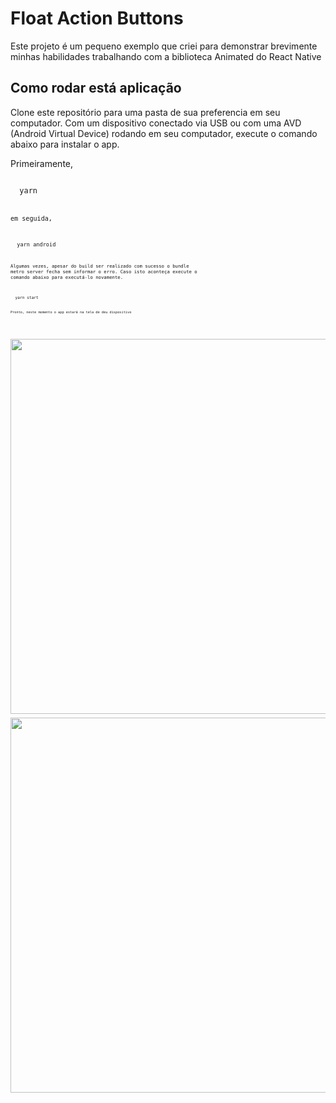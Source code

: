 # Float Action Buttons
Este projeto é um pequeno exemplo que criei para demonstrar brevimente minhas habilidades trabalhando com a biblioteca Animated do React Native

## Como rodar está aplicação
Clone este repositório para uma pasta de sua preferencia em seu computador.
Com um dispositivo conectado via USB ou com uma AVD (Android Virtual Device) rodando em seu computador, execute o comando abaixo para instalar o app.

Primeiramente, 

<code>
  yarn
<code />

em seguida,

<code>
  yarn android
<code />
  
Algumas vezes, apesar do build ser realizado com sucesso o bundle metro server fecha sem informar o erro. Caso isto aconteça execute o comando abaixo para executá-lo novamente.

<code>
  yarn start
<code />
  
Pronto, neste momento o app estará na tela de deu dispositivo

## 

<div style="display: flex, flex-direction: row">
  <img height="600" src="https://user-images.githubusercontent.com/55609083/80553090-9e2bed00-8996-11ea-8f12-b139ad68b421.gif"/>
  <img height="600" src="https://user-images.githubusercontent.com/55609083/80553385-b3554b80-8997-11ea-87d0-23c228c01502.gif"/>
</div>

